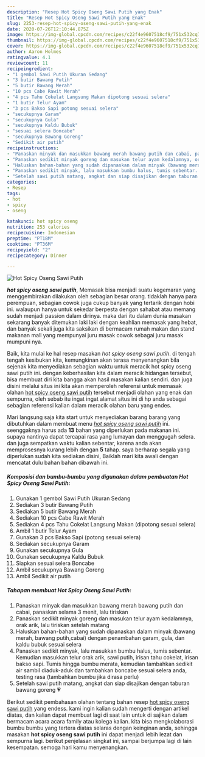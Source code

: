 ```yaml
---
description: "Resep Hot Spicy Oseng Sawi Putih yang Enak"
title: "Resep Hot Spicy Oseng Sawi Putih yang Enak"
slug: 2253-resep-hot-spicy-oseng-sawi-putih-yang-enak
date: 2020-07-26T12:10:44.875Z
image: https://img-global.cpcdn.com/recipes/c22f4e9607518cf9/751x532cq70/hot-spicy-oseng-sawi-putih-foto-resep-utama.jpg
thumbnail: https://img-global.cpcdn.com/recipes/c22f4e9607518cf9/751x532cq70/hot-spicy-oseng-sawi-putih-foto-resep-utama.jpg
cover: https://img-global.cpcdn.com/recipes/c22f4e9607518cf9/751x532cq70/hot-spicy-oseng-sawi-putih-foto-resep-utama.jpg
author: Aaron Holmes
ratingvalue: 4.1
reviewcount: 11
recipeingredient:
- "1 gembol Sawi Putih Ukuran Sedang"
- "3 butir Bawang Putih"
- "5 butir Bawang Merah"
- "10 pcs Cabe Rawit Merah"
- "4 pcs Tahu Cokelat Langsung Makan dipotong sesuai selera"
- "1 butir Telur Ayam"
- "3 pcs Bakso Sapi potong sesuai selera"
- "secukupnya Garam"
- "secukupnya Gula"
- "secukupnya Kaldu Bubuk"
- "sesuai selera Boncabe"
- "secukupnya Bawang Goreng"
- "Sedikit air putih"
recipeinstructions:
- "Panaskan minyak dan masukkan bawang merah bawang putih dan cabai, panaskan selama 3 menit, lalu tiriskan"
- "Panaskan sedikit minyak goreng dan masukan telur ayam kedalamnya, orak arik, lalu tiriskan setelah matang"
- "Haluskan bahan-bahan yang sudah dipanaskan dalam minyak (bawang merah, bawang putih,cabai) dengan penambahan garam, gula, dan kaldu bubuk sesuai selera"
- "Panaskan sedikit minyak, lalu masukkan bumbu halus, tumis sebentar. Kemudian masukkan telur orak arik, sawi putih, irisan tahu cokelat, irisan bakso sapi. Tumis hingga bumbu merata, kemudian tambahkan sedikit air sambil diaduk-aduk dan tambahkan boncabe sesuai selera anda, testing rasa (tambahkan bumbu jika dirasa perlu)"
- "Setelah sawi putih matang, angkat dan siap disajikan dengan taburan bawang goreng 💗"
categories:
- Resep
tags:
- hot
- spicy
- oseng

katakunci: hot spicy oseng 
nutrition: 253 calories
recipecuisine: Indonesian
preptime: "PT18M"
cooktime: "PT36M"
recipeyield: "2"
recipecategory: Dinner

---
```



![Hot Spicy Oseng Sawi Putih](https://img-global.cpcdn.com/recipes/c22f4e9607518cf9/751x532cq70/hot-spicy-oseng-sawi-putih-foto-resep-utama.jpg)

<b><i>hot spicy oseng sawi putih</i></b>, Memasak bisa menjadi suatu kegemaran yang menggembirakan dilakukan oleh sebagian besar orang. tidaklah hanya para perempuan, sebagian cowok juga cukup banyak yang tertarik dengan hobi ini. walaupun hanya untuk sekedar berpesta dengan sahabat atau memang sudah menjadi passion dalam dirinya. maka dari itu dalam dunia masakan sekarang banyak ditemukan laki laki dengan keahlian memasak yang hebat, dan banyak sekali juga kita saksikan di bermacam rumah makan dan stand makanan mall yang mempunyai juru masak cowok sebagai juru masak mumpuni nya.

Baik, kita mulai ke hal resep masakan <i>hot spicy oseng sawi putih</i>. di tengah tengah kesibukan kita, kemungkinan akan terasa menyenangkan bila sejenak kita menyediakan sebagian waktu untuk meracik hot spicy oseng sawi putih ini. dengan keberhasilan kita dalam meracik hidangan tersebut, bisa membuat diri kita bangga akan hasil masakan kalian sendiri. dan juga disini melalui situs ini kita akan memperoleh referensi untuk memasak olahan <u>hot spicy oseng sawi putih</u> tersebut menjadi olahan yang enak dan sempurna, oleh sebab itu ingat ingat alamat situs ini di hp anda sebagai sebagian referensi kalian dalam meracik olahan baru yang endes.




Mari langsung saja kita start untuk menyediakan barang barang yang dibutuhkan dalam membuat menu <u><i>hot spicy oseng sawi putih</i></u> ini. seenggaknya harus ada <b>13</b> bahan yang diperlukan pada makanan ini. supaya nantinya dapat tercapai rasa yang lumayan dan menggugah selera. dan juga sempatkan waktu kalian sebentar, karena anda akan memprosesnya kurang lebih dengan <b>5</b> tahap. saya berharap segala yang diperlukan sudah kita sediakan disini, Baiklah mari kita awali dengan mencatat dulu bahan bahan dibawah ini.

<!--inarticleads1-->

##### Komposisi dan bumbu-bumbu yang digunakan dalam pembuatan Hot Spicy Oseng Sawi Putih:

1. Gunakan 1 gembol Sawi Putih Ukuran Sedang
1. Sediakan 3 butir Bawang Putih
1. Sediakan 5 butir Bawang Merah
1. Sediakan 10 pcs Cabe Rawit Merah
1. Sediakan 4 pcs Tahu Cokelat Langsung Makan (dipotong sesuai selera)
1. Ambil 1 butir Telur Ayam
1. Gunakan 3 pcs Bakso Sapi (potong sesuai selera)
1. Sediakan secukupnya Garam
1. Gunakan secukupnya Gula
1. Gunakan secukupnya Kaldu Bubuk
1. Siapkan sesuai selera Boncabe
1. Ambil secukupnya Bawang Goreng
1. Ambil Sedikit air putih




<!--inarticleads2-->

##### Tahapan membuat Hot Spicy Oseng Sawi Putih:

1. Panaskan minyak dan masukkan bawang merah bawang putih dan cabai, panaskan selama 3 menit, lalu tiriskan
1. Panaskan sedikit minyak goreng dan masukan telur ayam kedalamnya, orak arik, lalu tiriskan setelah matang
1. Haluskan bahan-bahan yang sudah dipanaskan dalam minyak (bawang merah, bawang putih,cabai) dengan penambahan garam, gula, dan kaldu bubuk sesuai selera
1. Panaskan sedikit minyak, lalu masukkan bumbu halus, tumis sebentar. Kemudian masukkan telur orak arik, sawi putih, irisan tahu cokelat, irisan bakso sapi. Tumis hingga bumbu merata, kemudian tambahkan sedikit air sambil diaduk-aduk dan tambahkan boncabe sesuai selera anda, testing rasa (tambahkan bumbu jika dirasa perlu)
1. Setelah sawi putih matang, angkat dan siap disajikan dengan taburan bawang goreng 💗




Berikut sedikit pembahasan olahan tentang bahan resep <u>hot spicy oseng sawi putih</u> yang endess. kami ingin kalian sudah mengerti dengan artikel diatas, dan kalian dapat membuat lagi di saat lain untuk di sajikan dalam bermacam acara acara family atau kolega kalian. kita bisa mengkolaborasi bumbu bumbu yang tertera diatas selaras dengan keinginan anda, sehingga masakan <b>hot spicy oseng sawi putih</b> ini dapat menjadi lebih lezat dan sempurna lagi. berikut penjelasan singkat ini, sampai berjumpa lagi di lain kesempatan. semoga hari kamu menyenangkan.
